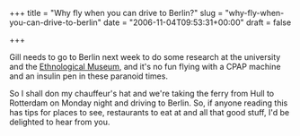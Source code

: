 +++
title = "Why fly when you can drive to Berlin?"
slug = "why-fly-when-you-can-drive-to-berlin"
date = "2006-11-04T09:53:31+00:00"
draft = false

+++

Gill needs to go to Berlin next week to do some research at the university and the [Ethnological Museum](http://www.smb.spk-berlin.de/smb/sammlungen/details.php?lang=en&objectId=56&n=1&r=4), and it's no fun flying with a CPAP machine and an insulin pen in these paranoid times.

So I shall don my chauffeur's hat and we're taking the ferry from Hull to Rotterdam on Monday night and driving to Berlin. So, if anyone reading this has tips for places to see, restaurants to eat at and all that good stuff, I'd be delighted to hear from you.
